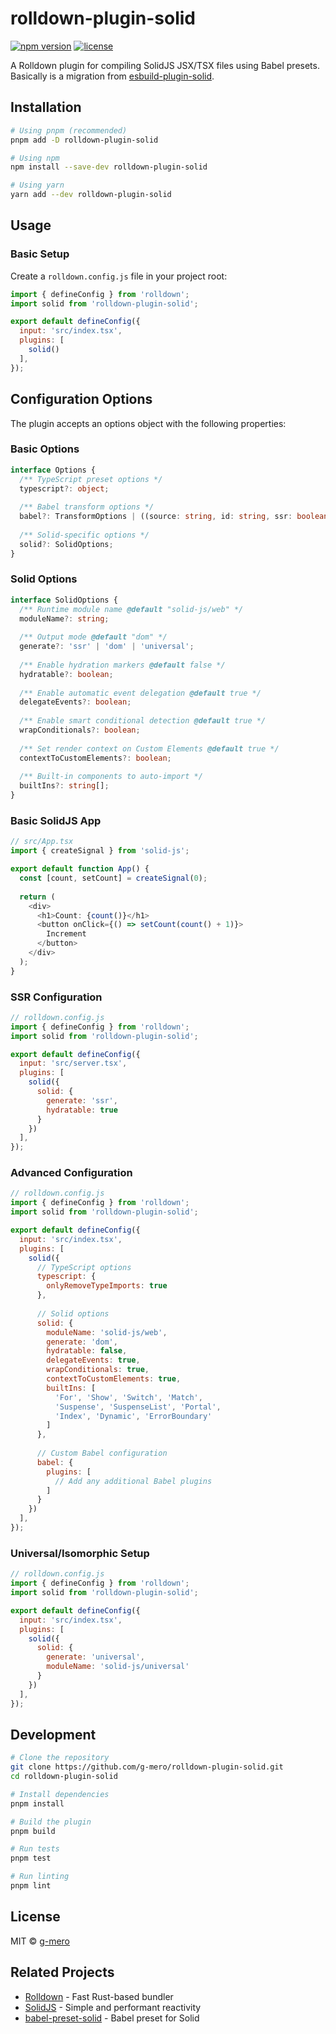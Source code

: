 # rolldown-plugin-solid

[![npm version](https://img.shields.io/npm/v/rolldown-plugin-solid)](https://www.npmjs.com/package/rolldown-plugin-solid)
[![license](https://img.shields.io/npm/l/rolldown-plugin-solid)](https://github.com/g-mero/rolldown-plugin-solid/blob/main/LICENSE)

A Rolldown plugin for compiling SolidJS JSX/TSX files using Babel presets. Basically is a migration from [esbuild-plugin-solid](https://github.com/amoutonbrady/esbuild-plugin-solid).

## Installation

```bash
# Using pnpm (recommended)
pnpm add -D rolldown-plugin-solid

# Using npm
npm install --save-dev rolldown-plugin-solid

# Using yarn
yarn add --dev rolldown-plugin-solid
```

## Usage

### Basic Setup

Create a `rolldown.config.js` file in your project root:

```javascript
import { defineConfig } from 'rolldown';
import solid from 'rolldown-plugin-solid';

export default defineConfig({
  input: 'src/index.tsx',
  plugins: [
    solid()
  ],
});
```

## Configuration Options

The plugin accepts an options object with the following properties:

### Basic Options

```typescript
interface Options {
  /** TypeScript preset options */
  typescript?: object;
  
  /** Babel transform options */
  babel?: TransformOptions | ((source: string, id: string, ssr: boolean) => TransformOptions);
  
  /** Solid-specific options */
  solid?: SolidOptions;
}
```

### Solid Options

```typescript
interface SolidOptions {
  /** Runtime module name @default "solid-js/web" */
  moduleName?: string;
  
  /** Output mode @default "dom" */
  generate?: 'ssr' | 'dom' | 'universal';
  
  /** Enable hydration markers @default false */
  hydratable?: boolean;
  
  /** Enable automatic event delegation @default true */
  delegateEvents?: boolean;
  
  /** Enable smart conditional detection @default true */
  wrapConditionals?: boolean;
  
  /** Set render context on Custom Elements @default true */
  contextToCustomElements?: boolean;
  
  /** Built-in components to auto-import */
  builtIns?: string[];
}
```

### Basic SolidJS App

```typescript
// src/App.tsx
import { createSignal } from 'solid-js';

export default function App() {
  const [count, setCount] = createSignal(0);
  
  return (
    <div>
      <h1>Count: {count()}</h1>
      <button onClick={() => setCount(count() + 1)}>
        Increment
      </button>
    </div>
  );
}
```

### SSR Configuration

```javascript
// rolldown.config.js
import { defineConfig } from 'rolldown';
import solid from 'rolldown-plugin-solid';

export default defineConfig({
  input: 'src/server.tsx',
  plugins: [
    solid({
      solid: {
        generate: 'ssr',
        hydratable: true
      }
    })
  ],
});
```

### Advanced Configuration

```javascript
// rolldown.config.js
import { defineConfig } from 'rolldown';
import solid from 'rolldown-plugin-solid';

export default defineConfig({
  input: 'src/index.tsx',
  plugins: [
    solid({
      // TypeScript options
      typescript: {
        onlyRemoveTypeImports: true
      },
      
      // Solid options
      solid: {
        moduleName: 'solid-js/web',
        generate: 'dom',
        hydratable: false,
        delegateEvents: true,
        wrapConditionals: true,
        contextToCustomElements: true,
        builtIns: [
          'For', 'Show', 'Switch', 'Match',
          'Suspense', 'SuspenseList', 'Portal',
          'Index', 'Dynamic', 'ErrorBoundary'
        ]
      },
      
      // Custom Babel configuration
      babel: {
        plugins: [
          // Add any additional Babel plugins
        ]
      }
    })
  ],
});
```

### Universal/Isomorphic Setup

```javascript
// rolldown.config.js
import { defineConfig } from 'rolldown';
import solid from 'rolldown-plugin-solid';

export default defineConfig({
  input: 'src/index.tsx',
  plugins: [
    solid({
      solid: {
        generate: 'universal',
        moduleName: 'solid-js/universal'
      }
    })
  ],
});
```

## Development

```bash
# Clone the repository
git clone https://github.com/g-mero/rolldown-plugin-solid.git
cd rolldown-plugin-solid

# Install dependencies
pnpm install

# Build the plugin
pnpm build

# Run tests
pnpm test

# Run linting
pnpm lint
```

## License

MIT © [g-mero](https://github.com/g-mero)

## Related Projects

- [Rolldown](https://github.com/rolldown/rolldown) - Fast Rust-based bundler
- [SolidJS](https://github.com/solidjs/solid) - Simple and performant reactivity
- [babel-preset-solid](https://github.com/solidjs/solid/tree/main/packages/babel-preset-solid) - Babel preset for Solid

